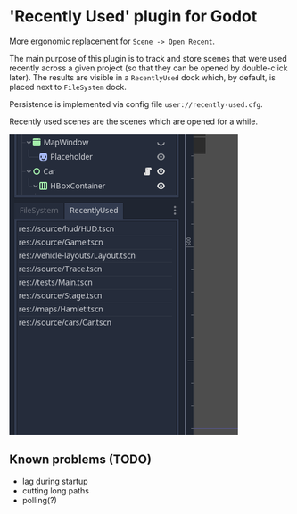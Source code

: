# 'Recently Used' plugin for Godot

More ergonomic replacement for `Scene -> Open Recent`.

The main purpose of this plugin is to track and store scenes that were used recently across a given project (so that they can be opened by double-click later). The results are visible in a `RecentlyUsed` dock which, by default, is placed next to `FileSystem` dock.

Persistence is implemented via config file `user://recently-used.cfg`.

Recently used scenes are the scenes which are opened for a while.

![Sample](sample.png)

## Known problems (TODO)

 - lag during startup
 - cutting long paths
 - polling(?)
